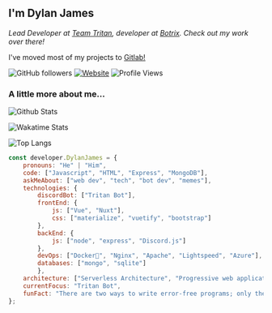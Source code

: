 <h2>I'm Dylan James</h2>
<p><em>Lead Developer at <a href="http://www.gitlab.com/team-tritan">Team Tritan</a>, developer at <a href='https://github.com/botrixlist'>Botrix</a>. Check out my work over there!
</em></p>

<p> I've moved most of my projects to <a href='https://gitlab.com/team-tritan'>Gitlab!</a>

![GitHub followers](https://img.shields.io/github/followers/dylanjamesdev?label=Follow&style=social)
[![Website](https://img.shields.io/badge/Website-46a2f1.svg?&style=flat-square&logo=Google-Chrome&logoColor=white&link=https://tritanbot.xyz/)](https://tritanbot.xyz/)
![Profile Views](https://komarev.com/ghpvc/?username=dylanjamesdev)

### A little more about me...  
![Github Stats](https://github-stats-three.vercel.app/api?theme=dark&count_private=true&username=dylanjamesdev&show_icons=true)

![Wakatime Stats](https://github-stats-three.vercel.app/api/wakatime?username=dylanjamesdev&theme=dark&custom_title=Weekly+Stats)

![Top Langs](https://github-stats-three.vercel.app/api/top-langs/?username=dylanjamesdev&theme=dark)

```javascript
const developer.DylanJames = {
    pronouns: "He" | "Him",
    code: ["Javascript", "HTML", "Express", "MongoDB"],
    askMeAbout: ["web dev", "tech", "bot dev", "memes"],
    technologies: {
        discordBot: ["Tritan Bot"],
        frontEnd: {
            js: ["Vue", "Nuxt"],
            css: ["materialize", "vuetify", "bootstrap"]
        },
        backEnd: {
            js: ["node", "express", "Discord.js"]
        },
        devOps: ["Docker🐳", "Nginx", "Apache", "Lightspeed", "Azure"],
        databases: ["mongo", "sqlite"]
        },
    architecture: ["Serverless Architecture", "Progressive web applications", "Single page applications", "Nodejs Developments],
    currentFocus: "Tritan Bot",
    funFact: "There are two ways to write error-free programs; only the third one works"
};
```
